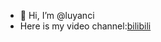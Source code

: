 - 👋 Hi, I’m @luyanci
- Here is my video channel:[bilibili](https://space.bilibili.com/282873551)

<!---
luyanci/luyanci is a ✨ special ✨ repository because its `README.md` (this file) appears on your GitHub profile.
You can click the Preview link to take a look at your changes.
--->
